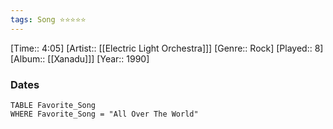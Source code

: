 ```yaml
---
tags: Song ⭐⭐⭐⭐⭐ 
---
```

[Time:: 4:05]
[Artist:: [[Electric Light Orchestra]]]
[Genre:: Rock]
[Played:: 8]
[Album:: [[Xanadu]]]
[Year:: 1990]
### Dates
````dataview
TABLE Favorite_Song
WHERE Favorite_Song = "All Over The World"
````